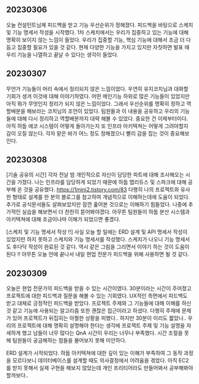 ## 20230306
오늘 컨설턴트님께 피드백을 받고 기능 우선순위가 정해졌다. 피드백을 바탕으로 스케치 및 기능 명세서 작성을 시작했다. 1차 스케치에서는 우리가 집중하고 있는 기능에 대해 명확히 보이지 않는 느낌이 들었다. 우리가 집중할  기능, 핵심 기능에 대해서 조금 더 다듬고 집중할 필요가 있을 것 같다. 현재 다양한 기능을 가지고 있지만 자칫하면 발표 때 우리 기능을 나열하고 끝날 수 있다는 생각이 들었다.

## 20230307
무언가 기능들이 머리 속에서 정리되지 않은 느낌이었다. 우연히 유지코치님과 대화할 기회가 생겨 이것에 대해 이야기하였다. 어떤 메인기능 하위로 많은 기능들이 있었지만 아직 뭐가 무엇인지 정리가 되지 않은 느낌이었다. 그래서 우선순위를 명확히 정하고 역할배분을 해보라는 코치님의 조언이 있었다. 팀원들과 이 내용을 공유하고 우리의 기능들에 대해 다시 정리하고 역할배분까지 대략 해볼 수 있었다. 중요한 건 이제부터이다. 아직 하둡 에코 시스템이 어떻게 돌아가는지 또 인프라 아키텍쳐는 어떻게 그려야할지 감이 오질 않는다. 각자 맡은 바가 어느 정도 정해졌으니 빨리 감을 잡는 것이 중요해보인다.

## 20230308
[기술 공유의 시간]
각자 전날 밤 개인적으로 자신이 담당한 파트에 대해 조사해오는 시간을 가졌다. 나는 인프라를 담당하게 되었기 때문에 하둡 맵리듀스 및 스파크에 대해 공부해 온 것을 공유했다. https://1mini2.tistory.com/83 다행히 나의 프로젝트와 유사한 형태로 설계를 한 분의 블로그를 참고하여 개념적으로 이해하는데에 도움이 되었다. 추가로 공식문서들도 살펴보았지만 잠깐 훑어본 것으로는 이해하기 힘들었다. 나중에 추가적인 실습을 해보면서 더 찬찬히 뜯어봐야겠다. 아무튼 팀원들이 하둡 분산 시스템과 아키텍쳐에 대해 조금이나마 이해가 되었으면 좋겠다.

[스케치 및 기능 명세서 작성 !!]
사실 오늘 할 일에는 ERD 설계 및 API 명세서 작성이 있었지만 하지 못하고 스케치와 기능 명세서를 작성했다. 스케치가 나오니 기능 명세서도 후다닥 작성이 완료된 것 같다. 역시 같은 그림을 그리면서 이야기 하는 것이 도움이 된다 !! 아무튼 오늘 안에 끝나서 내일 현업 전문가 피드백을 위해 사용하면 될 것 같다.

## 20230309
오늘은 현업 전문가의 피드백을 받을 수 있는 시간이였다. 30분이라는 시간이 주어졌고 프로젝트에 대한 피드백과 질문을 해볼 수 있는 기회였다. UX적인 측면에서 피드백도 받고 대체로 긍정적인 피드백을 받았다. 프로젝트 주제와 그 기능들에 대해 이해를 하신 것 같고 기능에 사용되는 알고리즘 또한 괜찮은 접근이라고 하셨다. 다행히 주제에 문제가 있어 프로젝트가 뒤집히는 아찔한 상황을 피했다.. 하지만 30분이 이리도 짧았나.. 우리의 프로젝트에 대해 명확히 설명해야 한다는 생각에 프로젝트 주제 및 기능 설명을 자세하게 했고 남들이 너무 많다는 QnA 시간이 우리는 너무나 부족했다. 시간 조절을 못해 팀원들이 궁금해하는 점들을 물어보지 못해 미안하다.

ERD 설계가 시작되었다. 하둡 아키텍쳐에 대한 깊이 있는 이해가 부족하여 그 동작 과정을 모르다보니 데이터베이스를 설계할 때도 의사결정에서 어려움을 겪었다. 아직 EC2를 받지 못해서 실제 구현을 해보지 않았는데 개인 프리티어라도 만들어봐서 공부해봐야 할까보다..
